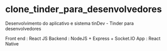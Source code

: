 # clone_tinder_para_desenvolvedores
Desenvolvimento do aplicativo e sistema tinDev - Tinder para desenvolvedores

Front end : React JS
Backend : NodeJS + Express + Socket.IO
App : React Native

